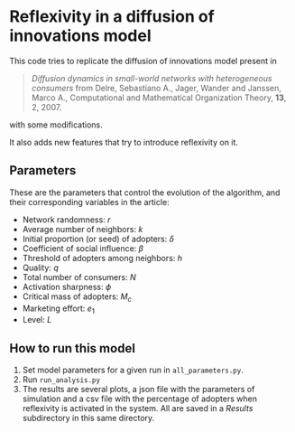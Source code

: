 # Reflexivity in a diffusion of innovations model

This code tries to replicate the diffusion of innovations model present in

> *Diffusion dynamics in small-world networks with heterogeneous consumers*
from Delre, Sebastiano A., Jager, Wander and Janssen, Marco A.,
Computational and Mathematical Organization Theory, **13**, 2, 2007.

with some modifications.

It also adds new features that try to introduce reflexivity on it.


## Parameters

These are the parameters that control the evolution of the algorithm, and their
corresponding variables in the article:

* Network randomness: $r$
* Average number of neighbors: $k$
* Initial proportion (or seed) of adopters: $\delta$
* Coefficient of social influence: $\beta$
* Threshold of adopters among neighbors: $h$
* Quality: $q$
* Total number of consumers: $N$
* Activation sharpness: $\phi$
* Critical mass of adopters: $M_{c}$
* Marketing effort: $e_{1}$
* Level: $L$


## How to run this model

1. Set model parameters for a given run in `all_parameters.py`.
2. Run `run_analysis.py`
3. The results are several plots, a json file with the parameters of simulation
   and a csv file with the percentage of adopters when reflexivity is activated
   in the system. All are saved in a *Results* subdirectory in this same
   directory.
